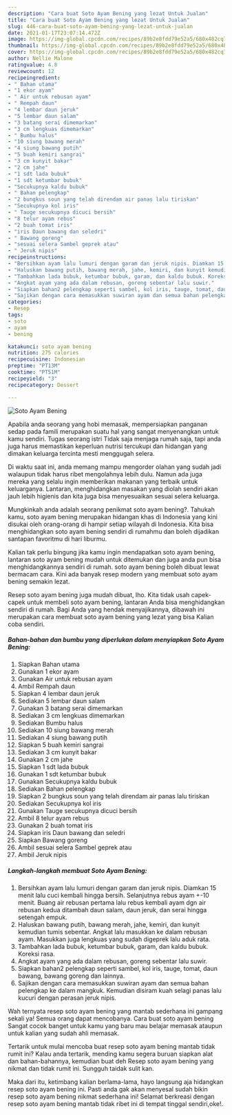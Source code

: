```yaml
---
description: "Cara buat Soto Ayam Bening yang lezat Untuk Jualan"
title: "Cara buat Soto Ayam Bening yang lezat Untuk Jualan"
slug: 446-cara-buat-soto-ayam-bening-yang-lezat-untuk-jualan
date: 2021-01-17T23:07:14.472Z
image: https://img-global.cpcdn.com/recipes/89b2e8fdd79e52a5/680x482cq70/soto-ayam-bening-foto-resep-utama.jpg
thumbnail: https://img-global.cpcdn.com/recipes/89b2e8fdd79e52a5/680x482cq70/soto-ayam-bening-foto-resep-utama.jpg
cover: https://img-global.cpcdn.com/recipes/89b2e8fdd79e52a5/680x482cq70/soto-ayam-bening-foto-resep-utama.jpg
author: Nellie Malone
ratingvalue: 4.8
reviewcount: 12
recipeingredient:
- " Bahan utama"
- "1 ekor ayam"
- " Air untuk rebusan ayam"
- " Rempah daun"
- "4 lembar daun jeruk"
- "5 lembar daun salam"
- "3 batang serai dimemarkan"
- "3 cm lengkuas dimemarkan"
- " Bumbu halus"
- "10 siung bawang merah"
- "4 siung bawang putih"
- "5 buah kemiri sangrai"
- "3 cm kunyit bakar"
- "2 cm jahe"
- "1 sdt lada bubuk"
- "1 sdt ketumbar bubuk"
- "Secukupnya kaldu bubuk"
- " Bahan pelengkap"
- "2 bungkus soun yang telah direndam air panas lalu tiriskan"
- "Secukupnya kol iris"
- " Tauge secukupnya dicuci bersih"
- "8 telur ayam rebus"
- "2 buah tomat iris"
- "iris Daun bawang dan seledri"
- " Bawang goreng"
- "sesuai selera Sambel geprek atau"
- " Jeruk nipis"
recipeinstructions:
- "Bersihkan ayam lalu lumuri dengan garam dan jeruk nipis. Diamkan 15 menit lalu cuci kembali hingga bersih. Selanjutnya rebus ayam +-10 menit. Buang air rebusan pertama lalu rebus kembali ayam dgn air rebusan kedua ditambah daun salam, daun jeruk, dan serai hingga setengah empuk."
- "Haluskan bawang putih, bawang merah, jahe, kemiri, dan kunyit kemudian tumis sebentar. Angkat lalu masukkan ke dalam rebusan ayam. Masukkan juga lengkuas yang sudah digeprek lalu aduk rata."
- "Tambahkan lada bubuk, ketumbar bubuk, garam, dan kaldu bubuk. Koreksi rasa."
- "Angkat ayam yang ada dalam rebusan, goreng sebentar lalu suwir."
- "Siapkan bahan2 pelengkap seperti sambel, kol iris, tauge, tomat, daun bawang, bawang goreng dan lainnya."
- "Sajikan dengan cara memasukkan suwiran ayam dan semua bahan pelengkap ke dalam mangkuk. Kemudian disiram kuah selagi panas lalu kucuri dengan perasan jeruk nipis."
categories:
- Resep
tags:
- soto
- ayam
- bening

katakunci: soto ayam bening 
nutrition: 275 calories
recipecuisine: Indonesian
preptime: "PT13M"
cooktime: "PT51M"
recipeyield: "3"
recipecategory: Dessert

---
```



![Soto Ayam Bening](https://img-global.cpcdn.com/recipes/89b2e8fdd79e52a5/680x482cq70/soto-ayam-bening-foto-resep-utama.jpg)

Apabila anda seorang yang hobi memasak, mempersiapkan panganan sedap pada famili merupakan suatu hal yang sangat menyenangkan untuk kamu sendiri. Tugas seorang istri Tidak saja menjaga rumah saja, tapi anda juga harus memastikan keperluan nutrisi tercukupi dan hidangan yang dimakan keluarga tercinta mesti menggugah selera.

Di waktu  saat ini, anda memang mampu mengorder olahan yang sudah jadi walaupun tidak harus ribet mengolahnya lebih dulu. Namun ada juga mereka yang selalu ingin memberikan makanan yang terbaik untuk keluarganya. Lantaran, menghidangkan masakan yang diolah sendiri akan jauh lebih higienis dan kita juga bisa menyesuaikan sesuai selera keluarga. 



Mungkinkah anda adalah seorang penikmat soto ayam bening?. Tahukah kamu, soto ayam bening merupakan hidangan khas di Indonesia yang kini disukai oleh orang-orang di hampir setiap wilayah di Indonesia. Kita bisa menghidangkan soto ayam bening sendiri di rumahmu dan boleh dijadikan santapan favoritmu di hari liburmu.

Kalian tak perlu bingung jika kamu ingin mendapatkan soto ayam bening, lantaran soto ayam bening mudah untuk ditemukan dan juga anda pun bisa menghidangkannya sendiri di rumah. soto ayam bening boleh dibuat lewat bermacam cara. Kini ada banyak resep modern yang membuat soto ayam bening semakin lezat.

Resep soto ayam bening juga mudah dibuat, lho. Kita tidak usah capek-capek untuk membeli soto ayam bening, lantaran Anda bisa menghidangkan sendiri di rumah. Bagi Anda yang hendak menyajikannya, dibawah ini merupakan cara membuat soto ayam bening yang lezat yang bisa Kalian coba sendiri.

<!--inarticleads1-->

##### Bahan-bahan dan bumbu yang diperlukan dalam menyiapkan Soto Ayam Bening:

1. Siapkan  Bahan utama
1. Gunakan 1 ekor ayam
1. Gunakan  Air untuk rebusan ayam
1. Ambil  Rempah daun
1. Siapkan 4 lembar daun jeruk
1. Sediakan 5 lembar daun salam
1. Gunakan 3 batang serai dimemarkan
1. Sediakan 3 cm lengkuas dimemarkan
1. Sediakan  Bumbu halus
1. Sediakan 10 siung bawang merah
1. Sediakan 4 siung bawang putih
1. Siapkan 5 buah kemiri sangrai
1. Sediakan 3 cm kunyit bakar
1. Gunakan 2 cm jahe
1. Siapkan 1 sdt lada bubuk
1. Gunakan 1 sdt ketumbar bubuk
1. Gunakan Secukupnya kaldu bubuk
1. Sediakan  Bahan pelengkap
1. Siapkan 2 bungkus soun yang telah direndam air panas lalu tiriskan
1. Sediakan Secukupnya kol iris
1. Gunakan  Tauge secukupnya dicuci bersih
1. Ambil 8 telur ayam rebus
1. Gunakan 2 buah tomat iris
1. Siapkan iris Daun bawang dan seledri
1. Siapkan  Bawang goreng
1. Ambil sesuai selera Sambel geprek atau
1. Ambil  Jeruk nipis




<!--inarticleads2-->

##### Langkah-langkah membuat Soto Ayam Bening:

1. Bersihkan ayam lalu lumuri dengan garam dan jeruk nipis. Diamkan 15 menit lalu cuci kembali hingga bersih. Selanjutnya rebus ayam +-10 menit. Buang air rebusan pertama lalu rebus kembali ayam dgn air rebusan kedua ditambah daun salam, daun jeruk, dan serai hingga setengah empuk.
1. Haluskan bawang putih, bawang merah, jahe, kemiri, dan kunyit kemudian tumis sebentar. Angkat lalu masukkan ke dalam rebusan ayam. Masukkan juga lengkuas yang sudah digeprek lalu aduk rata.
1. Tambahkan lada bubuk, ketumbar bubuk, garam, dan kaldu bubuk. Koreksi rasa.
1. Angkat ayam yang ada dalam rebusan, goreng sebentar lalu suwir.
1. Siapkan bahan2 pelengkap seperti sambel, kol iris, tauge, tomat, daun bawang, bawang goreng dan lainnya.
1. Sajikan dengan cara memasukkan suwiran ayam dan semua bahan pelengkap ke dalam mangkuk. Kemudian disiram kuah selagi panas lalu kucuri dengan perasan jeruk nipis.




Wah ternyata resep soto ayam bening yang mantab sederhana ini gampang sekali ya! Semua orang dapat mencobanya. Cara buat soto ayam bening Sangat cocok banget untuk kamu yang baru mau belajar memasak ataupun untuk kalian yang sudah ahli memasak.

Tertarik untuk mulai mencoba buat resep soto ayam bening mantab tidak rumit ini? Kalau anda tertarik, mending kamu segera buruan siapkan alat dan bahan-bahannya, kemudian buat deh Resep soto ayam bening yang nikmat dan tidak rumit ini. Sungguh taidak sulit kan. 

Maka dari itu, ketimbang kalian berlama-lama, hayo langsung aja hidangkan resep soto ayam bening ini. Pasti anda gak akan menyesal sudah bikin resep soto ayam bening nikmat sederhana ini! Selamat berkreasi dengan resep soto ayam bening mantab tidak ribet ini di tempat tinggal sendiri,oke!.

